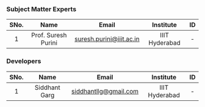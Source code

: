 ### Subject Matter Experts
| SNo. | Name | Email | Institute | ID |
| :---: | :---: | :---: | :---: | :---: |
| 1 | Prof. Suresh Purini | suresh.purini@iiit.ac.in | IIIT Hyderabad | - |

### Developers
| SNo. | Name | Email | Institute | ID |
| :---: | :---: | :---: | :---: | :---: |
| 1 | Siddhant Garg | siddhantllg@gmail.com | IIIT Hyderabad | - |
